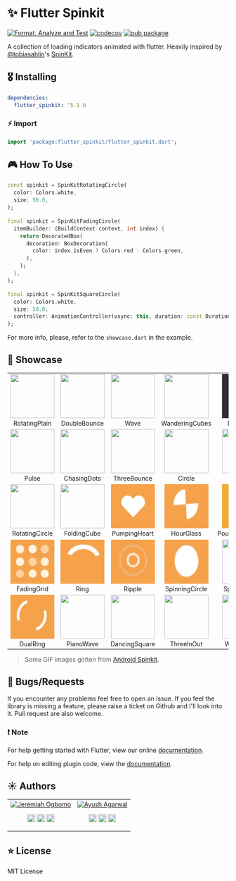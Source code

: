 # ✨ Flutter Spinkit

[![Format, Analyze and Test](https://github.com/jogboms/flutter_spinkit/actions/workflows/main.yml/badge.svg)](https://github.com/jogboms/flutter_spinkit/actions/workflows/main.yml) [![codecov](https://codecov.io/gh/jogboms/flutter_spinkit/branch/master/graph/badge.svg)](https://codecov.io/gh/jogboms/flutter_spinkit) [![pub package](https://img.shields.io/pub/v/flutter_spinkit.svg)](https://pub.dartlang.org/packages/flutter_spinkit)

A collection of loading indicators animated with flutter. Heavily inspired by [@tobiasahlin](https://github.com/tobiasahlin)'s [SpinKit](https://github.com/tobiasahlin/SpinKit).

## 🎖 Installing

```yaml
dependencies:
  flutter_spinkit: ^5.1.0
```

### ⚡️ Import

```dart
import 'package:flutter_spinkit/flutter_spinkit.dart';
```

## 🎮 How To Use

```dart
const spinkit = SpinKitRotatingCircle(
  color: Colors.white,
  size: 50.0,
);
```

```dart
final spinkit = SpinKitFadingCircle(
  itemBuilder: (BuildContext context, int index) {
    return DecoratedBox(
      decoration: BoxDecoration(
        color: index.isEven ? Colors.red : Colors.green,
      ),
    );
  },
);
```

```dart
final spinkit = SpinKitSquareCircle(
  color: Colors.white,
  size: 50.0,
  controller: AnimationController(vsync: this, duration: const Duration(milliseconds: 1200)),
);
```

For more info, please, refer to the `showcase.dart` in the example.

## 🚀 Showcase

<table>
  <tr>
    <td align="center">
      <img src="https://raw.githubusercontent.com/ybq/AndroidSpinKit/master/art/RotatingPlane.gif" width="100px" height="100px">
      <br />
      RotatingPlain
    </td>
    <td align="center">
      <img src="https://raw.githubusercontent.com/ybq/AndroidSpinKit/master/art/DoubleBounce.gif" width="100px" height="100px">
      <br />
      DoubleBounce
    </td>
    <td align="center">
      <img src="https://raw.githubusercontent.com/ybq/AndroidSpinKit/master/art/Wave.gif" width="100px" height="100px">
      <br />
      Wave
    </td>
    <td align="center">
      <img src="https://raw.githubusercontent.com/ybq/AndroidSpinKit/master/art/WanderingCubes.gif" width="100px" height="100px">
      <br />
      WanderingCubes
    </td>
    <td align="center">
      <img src="https://raw.githubusercontent.com/jogboms/flutter_spinkit/master/screenshots/FadingFour.gif" width="100px" height="100px">
      <br />
      FadingFour
    </td>
    <td align="center">
      <img src="https://raw.githubusercontent.com/jogboms/flutter_spinkit/master/screenshots/FadingCube.gif" width="100px" height="100px">
      <br />
      FadingCube
    </td>
  </tr>
  <tr>
    <td align="center">
      <img src="https://raw.githubusercontent.com/ybq/AndroidSpinKit/master/art/Pulse.gif" width="100px" height="100px">
      <br />
      Pulse
    </td>
    <td align="center">
      <img src="https://raw.githubusercontent.com/ybq/AndroidSpinKit/master/art/ChasingDots.gif" width="100px" height="100px">
      <br />
      ChasingDots
    </td>
    <td align="center">
      <img src="https://raw.githubusercontent.com/ybq/AndroidSpinKit/master/art/ThreeBounce.gif" width="100px" height="100px">
      <br />
      ThreeBounce
    </td>
    <td align="center">
      <img src="https://raw.githubusercontent.com/ybq/AndroidSpinKit/master/art/Circle.gif" width="100px" height="100px">
      <br />
      Circle
    </td>
    <td align="center">
      <img src="https://raw.githubusercontent.com/ybq/AndroidSpinKit/master/art/CubeGrid.gif" width="100px" height="100px">
      <br />
      CubeGrid
    </td>
    <td align="center">
      <img src="https://raw.githubusercontent.com/ybq/AndroidSpinKit/master/art/FadingCircle.gif" width="100px" height="100px">
      <br />
      FadingCircle
    </td>
  </tr>
  <tr>
    <td align="center">
      <img src="https://raw.githubusercontent.com/ybq/AndroidSpinKit/master/art/RotatingCircle.gif" width="100px" height="100px">
      <br />
      RotatingCircle
    </td>
    <td align="center">
      <img src="https://raw.githubusercontent.com/ybq/AndroidSpinKit/master/art/FoldingCube.gif" width="100px" height="100px">
      <br />
      FoldingCube
    </td>
    <td align="center">
      <img src="https://raw.githubusercontent.com/jogboms/flutter_spinkit/master/screenshots/heart.gif" width="100px" height="100px">
      <br />
      PumpingHeart
    </td>
    <td align="center">
      <img src="https://raw.githubusercontent.com/jogboms/flutter_spinkit/master/screenshots/hour-glass.gif" width="100px" height="100px">
      <br />
      HourGlass
    </td>
    <td align="center">
      <img src="https://raw.githubusercontent.com/jogboms/flutter_spinkit/master/screenshots/PouringHourGlass.gif" width="100px" height="100px">
      <br />
      PouringHourGlass
    </td>
    <td align="center">
      <img src="https://raw.githubusercontent.com/jogboms/flutter_spinkit/master/screenshots/pouring-hour-glass-refined.gif" width="100px" height="100px">
      <br />
      PouringHourGlassRefined
    </td>
  </tr>
  <tr>
    <td align="center">
      <img src="https://raw.githubusercontent.com/jogboms/flutter_spinkit/master/screenshots/grid.gif" width="100px" height="100px">
      <br />
      FadingGrid
    </td>
    <td align="center">
      <img src="https://raw.githubusercontent.com/jogboms/flutter_spinkit/master/screenshots/ring.gif" width="100px" height="100px">
      <br />
      Ring
    </td>
    <td align="center">
      <img src="https://raw.githubusercontent.com/jogboms/flutter_spinkit/master/screenshots/ripple.gif" width="100px" height="100px">
      <br />
      Ripple
    </td>
    <td align="center">
      <img src="https://raw.githubusercontent.com/jogboms/flutter_spinkit/master/screenshots/spinning-circle.gif" width="100px" height="100px">
      <br />
      SpinningCircle
    </td>
    <td align="center">
      <img src="https://raw.githubusercontent.com/jogboms/flutter_spinkit/master/screenshots/spinning-lines.gif" width="100px" height="100px">
      <br />
      SpinningLines
    </td>
    <td align="center">
      <img src="https://raw.githubusercontent.com/abhishek0706/flutter_spinkit/square_circle/screenshots/square_circle.gif" width="100px" height="100px">
      <br />
      SquareCircle
    </td>
  </tr>
  <tr>
    <td align="center">
      <img src="https://raw.githubusercontent.com/jogboms/flutter_spinkit/master/screenshots/dual-ring.gif" width="100px" height="100px">
      <br />
      DualRing
    </td>
    <td align="center">
      <img src="https://raw.githubusercontent.com/jogboms/flutter_spinkit/master/screenshots/piano-wave.gif" width="100px" height="100px">
      <br />
      PianoWave
    </td>
    <td align="center">
      <img src="https://raw.githubusercontent.com/jogboms/flutter_spinkit/master/screenshots/dancing-square.gif" width="100px" height="100px">
      <br />
      DancingSquare
    </td>
    <td align="center">
      <img src="https://raw.githubusercontent.com/jogboms/flutter_spinkit/master/screenshots/three-in-out.gif" width="100px" height="100px">
      <br />
      ThreeInOut
    </td>
    <td align="center">
      <img src="https://raw.githubusercontent.com/jogboms/flutter_spinkit/master/screenshots/spinkit_wave_spinner.gif" width="100px" height="100px">
      <br />
      WaveSpinner
    </td>
  </tr>
</table>

> Some GIF images gotten from [Android Spinkit](https://github.com/ybq/Android-SpinKit).

## 🐛 Bugs/Requests

If you encounter any problems feel free to open an issue. If you feel the library is
missing a feature, please raise a ticket on Github and I'll look into it.
Pull request are also welcome.

### ❗️ Note

For help getting started with Flutter, view our online
[documentation](https://flutter.io/).

For help on editing plugin code, view the [documentation](https://flutter.io/platform-plugins/#edit-code).

## ☀️ Authors

<table>
  <tr>
    <td align="center">
      <a href = "https://jogboms.github.io/"><img src="https://avatars2.githubusercontent.com/u/6208486?s=400&u=01fab3fc9bb3d2ee799e314d3fe23c54d1deeb07&v=4" width="72" alt="Jeremiah Ogbomo" /></a>
      <p align="center">
        <a href = "https://github.com/jogboms"><img src = "https://www.iconninja.com/files/241/825/211/round-collaboration-social-github-code-circle-network-icon.svg" width="18" height = "18"/></a>
        <a href = "https://twitter.com/jogboms"><img src = "https://www.shareicon.net/download/2016/07/06/107115_media.svg" width="18" height="18"/></a>
        <a href = "https://www.linkedin.com/in/jogboms/"><img src = "https://www.iconninja.com/files/863/607/751/network-linkedin-social-connection-circular-circle-media-icon.svg" width="18" height="18"/></a>
      </p>
    </td>
    <td align="center">
      <a href = "https://ayushagarwal.ml/"><img src="https://avatars2.githubusercontent.com/u/34043023?s=400&u=01fab3fc9bb3d2ee799e314d3fe23c54d1deeb07&v=4" width="72" alt="Ayush Agarwal" /></a>
      <p align="center">
        <a href = "https://github.com/aagarwal1012"><img src = "https://www.iconninja.com/files/241/825/211/round-collaboration-social-github-code-circle-network-icon.svg" width="18" height = "18"/></a>
        <a href = "https://twitter.com/aagarwal1012"><img src = "https://www.shareicon.net/download/2016/07/06/107115_media.svg" width="18" height="18"/></a>
        <a href = "https://www.linkedin.com/in/aagarwal1012/"><img src = "https://www.iconninja.com/files/863/607/751/network-linkedin-social-connection-circular-circle-media-icon.svg" width="18" height="18"/></a>
      </p>
    </td>
  </tr> 
</table>

## ⭐️ License

MIT License
